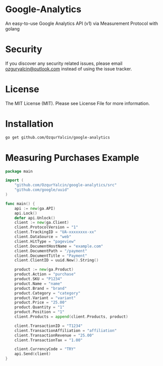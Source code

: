 # Google-Analytics
An easy-to-use Google Analytics API (v1) via Measurement Protocol with golang

# Security
If you discover any security related issues, please email ozguryalcin@outlook.com instead of using the issue tracker.

# License
The MIT License (MIT). Please see License File for more information.

# Installation
```bash
go get github.com/OzqurYalcin/google-analytics
```

# Measuring Purchases Example
```go
package main

import (
	"github.com/OzqurYalcin/google-analytics/src"
	"github.com/google/uuid"
)

func main() {
	api := new(ga.API)
	api.Lock()
	defer api.Unlock()
	client := new(ga.Client)
	client.ProtocolVersion = "1"
	client.TrackingID = "UA-xxxxxxxx-xx"
	client.DataSource = "web"
	client.HitType = "pageview"
	client.DocumentHostName = "example.com"
	client.DocumentPath = "/payment"
	client.DocumentTitle = "Payment"
	client.ClientID = uuid.New().String()

	product := new(ga.Product)
	product.Action = "purchase"
	product.SKU = "P1234"
	product.Name = "name"
	product.Brand = "brand"
	product.Category = "category"
	product.Variant = "variant"
	product.Price = "25.00"
	product.Quantity = "1"
	product.Position = "1"
	client.Products = append(client.Products, product)

	client.TransactionID = "T1234"
	client.TransactionAffiliation = "affiliation"
	client.TransactionRevenue = "25.00"
	client.TransactionTax = "1.00"

	client.CurrencyCode = "TRY"
	api.Send(client)
}
```
